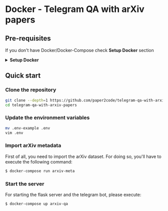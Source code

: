 # Docker - Telegram QA with arXiv papers

## Pre-requisites
If you don't have Docker/Docker-Compose check **Setup Docker** section

<details>
<summary><b>Setup Docker</b></summary>
<p>
<h3>Docker</h3>
MacOS:&nbsp;<a href="https://docs.docker.com/docker-for-mac/install/">https://docs.docker.com/docker-for-mac/install/</a><br />
Linux:&nbsp;<a href="https://docs.docker.com/install/linux/docker-ce/ubuntu/">https://docs.docker.com/install/linux/docker-ce/ubuntu/</a><br />
<hr />
<h3>Docker Compose</h3>
Linux:&nbsp;<a href="https://docs.docker.com/compose/install/">https://docs.docker.com/compose/install/</a><br />
<br />
</p>
</details>

## Quick start

### Clone the repository
```sh
git clone --depth=1 https://github.com/paper2code/telegram-qa-with-arxiv-papers
cd telegram-qa-with-arxiv-papers
```

### Update the environment variables
```sh
mv .env-example .env
vim .env
```

### Import arXiv metadata
First of all, you need to import the arXiv dataset. For doing so, you'll have to execute the following command:

```sh
$ docker-compose run arxiv-meta
```

### Start the server
For starting the flask server and the telegram bot, please execute:
```sh
$ docker-compose up arxiv-qa
```
